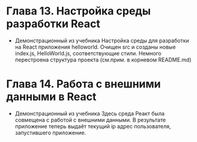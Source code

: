 # Глава 13. Настройка среды разработки React

- Демонстрационный из учебника
Настройка среды для разработки на React приложения helloworld. Очищен src и созданы новые index.js, HelloWorld.js, соответствующие стили. Немного перестроена структура проекта (см.прим. в корневом README.md)

# Глава 14. Работа с внешними данными в React

- Демонстрационный из учебника
Здесь среда Реакт была совмещена с работой с внешними данными. В результате приложение теперь выдаёт текущий ip адрес пользователя, запустившего приложение.
